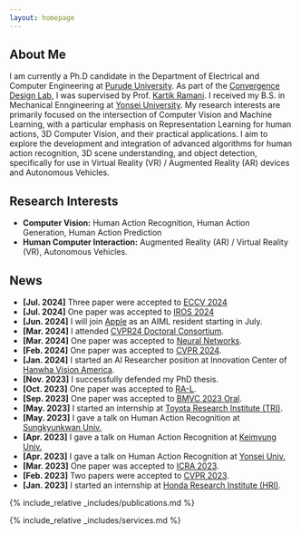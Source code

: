 ```yaml
---
layout: homepage
---
```


## About Me

I am currently a Ph.D candidate in the Department of Electrical and Computer Engineering at [Purude University](http://purdue.edu). As part of the [Convergence Design Lab](https://engineering.purdue.edu/cdesign/wp/), I was supervised by Prof. [Kartik Ramani](https://engineering.purdue.edu/~ramani/wordpress/). I received my B.S. in Mechanical Enngineering at [Yonsei University](https://www.yonsei.ac.kr/en_sc/). My research interests are primarily focused on the intersection of Computer Vision and Machine Learning, with a particular emphasis on Representation Learning for human actions, 3D Computer Vision, and their practical applications. I aim to explore the development and integration of advanced algorithms for human action recognition, 3D scene understanding, and object detection, specifically for use in Virtual Reality (VR) / Augmented Reality (AR) devices and Autonomous Vehicles.

## Research Interests

- **Computer Vision:** Human Action Recognition, Human Action Generation, Human Action Prediction
- **Human Computer Interaction:** Augmented Reality (AR) / Virtual Reality (VR), Autonomous Vehicles.

## News

- **[Jul. 2024]** Three paper were accepted to [ECCV 2024](https://eccv.ecva.net)
- **[Jul. 2024]** One paper was accepted to [IROS 2024](https://iros2024-abudhabi.org)
- **[Jun. 2024]** I will join [Apple](https://machinelearning.apple.com) as an AIML resident starting in July.
- **[Mar. 2024]** I attended [CVPR24 Doctoral Consortium](https://cvpr.thecvf.com/Conferences/2024/CallForDoctoralConsortium).
- **[Mar. 2024]** One paper was accepted to [Neural Networks](https://www.sciencedirect.com/journal/neural-networks).
- **[Feb. 2024]** One paper was accepted to [CVPR 2024](https://cvpr.thecvf.com).
- **[Jan. 2024]** I started an AI Researcher position at Innovation Center of [Hanwha Vision America](https://hanwhavisionamerica.com).
- **[Nov. 2023]** I successfully defended my PhD thesis.
- **[Oct. 2023]** One paper was accepted to [RA-L](https://www.ieee-ras.org/publications/ra-l).
- **[Sep. 2023]** One paper was accepted to [BMVC 2023 Oral](https://bmvc2023.org).
- **[May. 2023]** I started an internship at [Toyota Research Institute (TRI)](https://www.tri.global).
- **[May. 2023]** I gave a talk on Human Action Recognition at [Sungkyunkwan Univ.](https://www.skku.ac.kr)
- **[Apr. 2023]** I gave a talk on Human Action Recognition at [Keimyung Univ.](https://www.kmu.ac.kr)
- **[Apr. 2023]** I gave a talk on Human Action Recognition at [Yonsei Univ.](https://www.yonsei.ac.kr)
- **[Mar. 2023]** One paper was accepted to [ICRA 2023](https://www.icra2023.org).
- **[Feb. 2023]** Two papers were accepted to [CVPR 2023](https://cvpr2023.thecvf.com).
- **[Jan. 2023]** I started an internship at [Honda Research Institute (HRI)](https://usa.honda-ri.com).

{% include_relative _includes/publications.md %}

{% include_relative _includes/services.md %}

<!-- {% include_relative _includes/contacts.md %} -->
